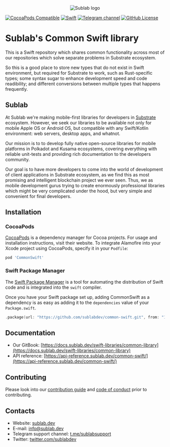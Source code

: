 <div align="center">

  <picture>
    <source media="(prefers-color-scheme: dark)" srcset="https://sublab.dev/logo_light.png">
    <img alt="Sublab logo" src="https://sublab.dev/logo.png">
  </picture>

</div>

[![CocoaPods Compatible](https://img.shields.io/cocoapods/v/common-swift)](https://img.shields.io/cocoapods/v/common-swift)
[![Swift](https://img.shields.io/badge/Swift-5.0.0-orange?style=flat-square)](https://img.shields.io/badge/Swift-5.0.0-Orange?style=flat-square)
[![Telegram channel](https://img.shields.io/badge/chat-telegram-green.svg?logo=telegram)](https://t.me/sublabsupport)
[![GitHub License](https://img.shields.io/badge/license-Apache%20License%202.0-blue.svg?style=flat)](http://www.apache.org/licenses/LICENSE-2.0)

# Sublab's Common Swift library

This is a Swift repository which shares common functionality across most of our repositories which solve separate problems in Substrate ecosystem.

So this is a good place to store new types that do not exist in Swift environment, but required for Substrate to work, such as Rust-specific types; some syntax sugar to enhance development speed and code readibility; and different conversions between multiple types that happens frequently.

## Sublab

At Sublab we're making mobile-first libraries for developers in [Substrate](https://substrate.io) ecosystem. However, we seek our libraries to be available not only for mobile Apple OS or Android OS, but compatible with any Swift/Kotlin environment: web servers, desktop apps, and whatnot.

Our mission is to to develop fully native open-source libraries for mobile platforms in Polkadot and Kusama ecosystems, covering everything with reliable unit-tests and providing rich documentation to the developers community. 

Our goal is to have more developers to come into the world of development of client applications in Substrate ecosystem, as we find this as most promising and intelligent blockchain project we ever seen. Thus, we as mobile development gurus trying to create enormously professional libraries which might be very complicated under the hood, but very simple and convenient for final developers.

## Installation

### CocoaPods

[CocoaPods](https://cocoapods.org) is a dependency manager for Cocoa projects. For usage and installation instructions, visit their website. To integrate Alamofire into your Xcode project using CocoaPods, specify it in your `Podfile`:

```ruby
pod 'CommonSwift'
```

### Swift Package Manager

The [Swift Package Manager](https://swift.org/package-manager/) is a tool for automating the distribution of Swift code and is integrated into the `swift` compiler.

Once you have your Swift package set up, adding CommonSwift as a dependency is as easy as adding it to the `dependencies` value of your `Package.swift`.

```swift
.package(url: "https://github.com/sublabdev/common-swift.git", from: "1.0.0")
```

## Documentation

- Our GitBook: [https://docs.sublab.dev/swift-libraries/common-library](https://docs.sublab.dev/swift-libraries/common-library)
- API reference: [https://api-reference.sublab.dev/common-swift/](https://api-reference.sublab.dev/common-swift/)

## Contributing

Please look into our [contribution guide](CONTRIBUTING.md) and [code of conduct](CODE_OF_CONDUCT.md) prior to contributing.

## Contacts

- Website: [sublab.dev](https://sublab.dev)
- E-mail: [info@sublab.dev](mailto:info@sublab.dev)
- Telegram support channel: [t.me/sublabsupport](t.me/sublabsupport)
- Twitter: [twitter.com/sublabdev](https://twitter.com/sublabdev)
